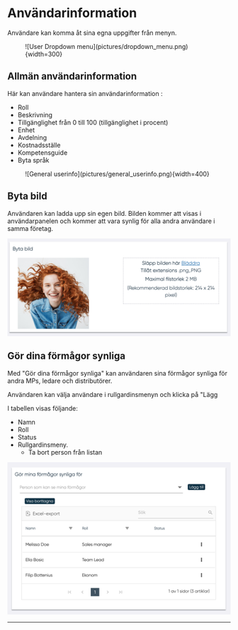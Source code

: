 # Användarinformation

Användare kan komma åt sina egna uppgifter från menyn.

<figure markdown>
  ![User Dropdown menu](pictures/dropdown_menu.png){width=300}
</figure>

## Allmän användarinformation

Här kan användare hantera sin användarinformation :

- Roll
- Beskrivning
- Tillgänglighet från 0 till 100 (tillgänglighet i procent)
- Enhet
- Avdelning
- Kostnadsställe
- Kompetensguide
- Byta språk

<figure markdown>
![General userinfo](pictures/general_userinfo.png){width=400}
</figure>

## Byta bild

Användaren kan ladda upp sin egen bild. Bilden kommer att visas i användarpanelen och kommer att vara synlig för alla andra användare i samma företag.

![User picture](pictures/picture_user.png)

## Gör dina förmågor synliga

Med "Gör dina förmågor synliga" kan användaren sina förmågor synliga för andra MPs, ledare och distributörer.

Användaren kan välja användare i rullgardinsmenyn och klicka på "Lägg

I tabellen visas följande:

- Namn
- Roll
- Status
- Rullgardinsmeny.
    - Ta bort person från listan
  
![User abilities](pictures/abilities_userinfo.png)

--------
